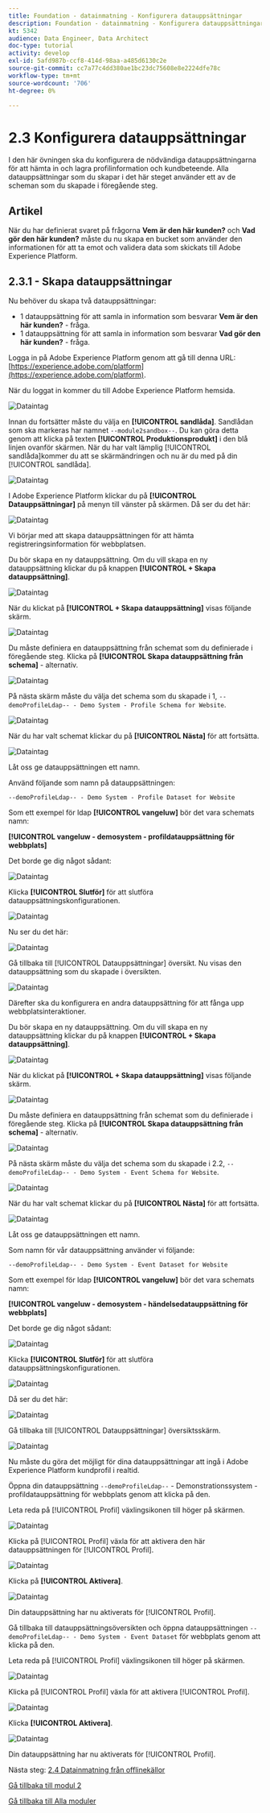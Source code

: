 ```yaml
---
title: Foundation - datainmatning - Konfigurera datauppsättningar
description: Foundation - datainmatning - Konfigurera datauppsättningar
kt: 5342
audience: Data Engineer, Data Architect
doc-type: tutorial
activity: develop
exl-id: 5afd987b-ccf8-414d-98aa-a485d6130c2e
source-git-commit: cc7a77c4dd380ae1bc23dc75608e8e2224dfe78c
workflow-type: tm+mt
source-wordcount: '706'
ht-degree: 0%

---
```


# 2.3 Konfigurera datauppsättningar

I den här övningen ska du konfigurera de nödvändiga datauppsättningarna för att hämta in och lagra profilinformation och kundbeteende. Alla datauppsättningar som du skapar i det här steget använder ett av de scheman som du skapade i föregående steg.

## Artikel

När du har definierat svaret på frågorna **Vem är den här kunden?** och **Vad gör den här kunden?** måste du nu skapa en bucket som använder den informationen för att ta emot och validera data som skickats till Adobe Experience Platform.

## 2.3.1 - Skapa datauppsättningar

Nu behöver du skapa två datauppsättningar:

- 1 datauppsättning för att samla in information som besvarar **Vem är den här kunden?** - fråga.
- 1 datauppsättning för att samla in information som besvarar **Vad gör den här kunden?** - fråga.

Logga in på Adobe Experience Platform genom att gå till denna URL: [https://experience.adobe.com/platform](https://experience.adobe.com/platform).

När du loggat in kommer du till Adobe Experience Platform hemsida.

![Dataintag](./images/home.png)

Innan du fortsätter måste du välja en **[!UICONTROL sandlåda]**. Sandlådan som ska markeras har namnet ``--module2sandbox--``. Du kan göra detta genom att klicka på texten **[!UICONTROL Produktionsprodukt]** i den blå linjen ovanför skärmen. När du har valt lämplig [!UICONTROL sandlåda]kommer du att se skärmändringen och nu är du med på din [!UICONTROL sandlåda].

![Dataintag](./images/sb1.png)

I Adobe Experience Platform klickar du på **[!UICONTROL Datauppsättningar]** på menyn till vänster på skärmen.  Då ser du det här:

![Dataintag](./images/menudatasets.png)

Vi börjar med att skapa datauppsättningen för att hämta registreringsinformation för webbplatsen.

Du bör skapa en ny datauppsättning. Om du vill skapa en ny datauppsättning klickar du på knappen **[!UICONTROL + Skapa datauppsättning]**.

![Dataintag](./images/createdataset.png)

När du klickat på **[!UICONTROL + Skapa datauppsättning]** visas följande skärm.

![Dataintag](./images/datasetsetup.png)

Du måste definiera en datauppsättning från schemat som du definierade i föregående steg. Klicka på **[!UICONTROL Skapa datauppsättning från schema]** - alternativ.

![Dataintag](./images/datasetfromschema.png)

På nästa skärm måste du välja det schema som du skapade i 1, `--demoProfileLdap-- - Demo System - Profile Schema for Website`.

![Dataintag](./images/schemaselection.png)

När du har valt schemat klickar du på **[!UICONTROL Nästa]** för att fortsätta.

![Dataintag](./images/next.png)

Låt oss ge datauppsättningen ett namn.

Använd följande som namn på datauppsättningen:

`--demoProfileLdap-- - Demo System - Profile Dataset for Website`

Som ett exempel för ldap **[!UICONTROL vangeluw]** bör det vara schemats namn:

**[!UICONTROL vangeluw - demosystem - profildatauppsättning för webbplats]**

Det borde ge dig något sådant:

![Dataintag](./images/datasetname.png)

Klicka **[!UICONTROL Slutför]** för att slutföra datauppsättningskonfigurationen.

![Dataintag](./images/finish.png)

Nu ser du det här:

![Dataintag](./images/dsoverview1.png)

Gå tillbaka till [!UICONTROL Datauppsättningar] översikt. Nu visas den datauppsättning som du skapade i översikten.

![Dataintag](./images/dsoverview2.png)

Därefter ska du konfigurera en andra datauppsättning för att fånga upp webbplatsinteraktioner.

Du bör skapa en ny datauppsättning. Om du vill skapa en ny datauppsättning klickar du på knappen **[!UICONTROL + Skapa datauppsättning]**.

![Dataintag](./images/createdataset.png)

När du klickat på **[!UICONTROL + Skapa datauppsättning]** visas följande skärm.

![Dataintag](./images/datasetsetup.png)

Du måste definiera en datauppsättning från schemat som du definierade i föregående steg. Klicka på **[!UICONTROL Skapa datauppsättning från schema]** - alternativ.

![Dataintag](./images/datasetfromschema.png)

På nästa skärm måste du välja det schema som du skapade i 2.2, `--demoProfileLdap-- - Demo System - Event Schema for Website`.

![Dataintag](./images/schemaselectionee.png)

När du har valt schemat klickar du på **[!UICONTROL Nästa]** för att fortsätta.

![Dataintag](./images/next.png)

Låt oss ge datauppsättningen ett namn.

Som namn för vår datauppsättning använder vi följande:

`--demoProfileLdap-- - Demo System - Event Dataset for Website`

Som ett exempel för ldap **[!UICONTROL vangeluw]** bör det vara schemats namn:

**[!UICONTROL vangeluw - demosystem - händelsedatauppsättning för webbplats]**

Det borde ge dig något sådant:

![Dataintag](./images/datasetnameee.png)

Klicka **[!UICONTROL Slutför]** för att slutföra datauppsättningskonfigurationen.

![Dataintag](./images/finish.png)

Då ser du det här:

![Dataintag](./images/finish1.png)

Gå tillbaka till [!UICONTROL Datauppsättningar] översiktsskärm.

![Dataintag](./images/datasetsoverview.png)

Nu måste du göra det möjligt för dina datauppsättningar att ingå i Adobe Experience Platform kundprofil i realtid.

Öppna din datauppsättning `--demoProfileLdap--` - Demonstrationssystem - profildatauppsättning för webbplats genom att klicka på den.

Leta reda på [!UICONTROL Profil] växlingsikonen till höger på skärmen.

![Dataintag](./images/ds1.png)

Klicka på [!UICONTROL Profil] växla för att aktivera den här datauppsättningen för [!UICONTROL Profil].

![Dataintag](./images/ds2.png)

Klicka på **[!UICONTROL Aktivera]**.

![Dataintag](./images/ds3.png)

Din datauppsättning har nu aktiverats för [!UICONTROL Profil].

Gå tillbaka till datauppsättningsöversikten och öppna datauppsättningen `--demoProfileLdap-- - Demo System - Event Dataset` för webbplats genom att klicka på den.

Leta reda på [!UICONTROL Profil] växlingsikonen till höger på skärmen.

![Dataintag](./images/ds4.png)

Klicka på [!UICONTROL Profil] växla för att aktivera [!UICONTROL Profil].

![Dataintag](./images/ds2.png)

Klicka **[!UICONTROL Aktivera]**.

![Dataintag](./images/ds5.png)

Din datauppsättning har nu aktiverats för [!UICONTROL Profil].

Nästa steg: [2.4 Datainmatning från offlinekällor](./ex4.md)

[Gå tillbaka till modul 2](./data-ingestion.md)

[Gå tillbaka till Alla moduler](../../overview.md)
